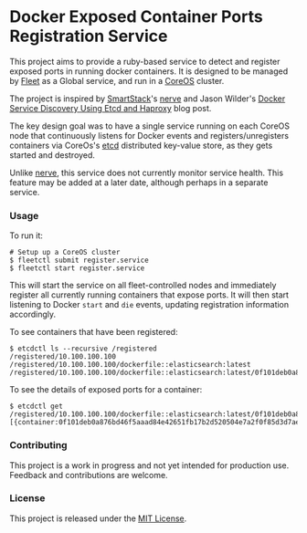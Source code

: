 # Docker Exposed Container Ports Registration Service

This project aims to provide a ruby-based service to detect and register exposed ports in running docker containers.
It is designed to be managed by [Fleet] as a Global service, and run in a [CoreOS] cluster.

The project is inspired by [SmartStack]'s [nerve] and Jason Wilder's [Docker Service Discovery Using Etcd and Haproxy][jwilder-etc-haproxy] blog post.

The key design goal was to have a single service running on each CoreOS node that continuously listens for Docker events
and registers/unregisters containers via CoreOs's [etcd] distributed key-value store, as they gets started and destroyed.

Unlike [nerve], this service does not currently monitor service health.  This feature may be added at a later date,
although perhaps in a separate service.

### Usage

To run it:

    # Setup up a CoreOS cluster
    $ fleetctl submit register.service
    $ fleetctl start register.service

This will start the service on all fleet-controlled nodes and immediately register all currently running containers that expose ports.  It will then start listening to Docker `start` and `die` events, updating registration information accordingly.

To see containers that have been registered:

    $ etcdctl ls --recursive /registered
    /registered/10.100.100.100
    /registered/10.100.100.100/dockerfile::elasticsearch:latest
    /registered/10.100.100.100/dockerfile::elasticsearch:latest/0f101deb0a876bd46f5aaad84e42651fb17b2d520504e7a2f0f85d3d7aee32b8

To see the details of exposed ports for a container:

    $ etcdctl get /registered/10.100.100.100/dockerfile::elasticsearch:latest/0f101deb0a876bd46f5aaad84e42651fb17b2d520504e7a2f0f85d3d7aee32b8
    [{container:0f101deb0a876bd46f5aaad84e42651fb17b2d520504e7a2f0f85d3d7aee32b8,image:dockerfile::elasticsearch:latest,ip:10.100.100.100,public_port:49165,private_port:9200,port_type:tcp}]

### Contributing

This project is a work in progress and not yet intended for production use.  Feedback and contributions are welcome.

### License

This project is released under the [MIT License][mit].

[SmartStack]: http://nerds.airbnb.com/smartstack-service-discovery-cloud/
[nerve]: https://github.com/airbnb/nerve
[jwilder-etc-haproxy]: http://jasonwilder.com/blog/2014/07/15/docker-service-discovery/
[Fleet]: https://coreos.com/using-coreos/clustering/
[CoreOS]: https://coreos.com/
[etcd]: https://coreos.com/using-coreos/etcd/
[mit]: http://www.opensource.org/licenses/MIT
